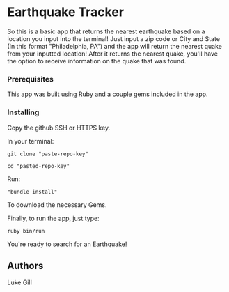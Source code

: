 # Earthquake Tracker

So this is a basic app that returns the nearest earthquake based on a location you input into the terminal! 
Just input a zip code or City and State (In this format "Philadelphia, PA") and the app will return the nearest quake from your inputted location! 
After it returns the nearest quake, you'll have the option to receive information on the quake that was found.

### Prerequisites

This app was built using Ruby and a couple gems included in the app. 

### Installing

Copy the github SSH or HTTPS key.

In your terminal:

    git clone "paste-repo-key"
    
    cd "pasted-repo-key"

Run:

    "bundle install"

To download the necessary Gems.

Finally, to run the app, just type:
    
    ruby bin/run

You're ready to search for an Earthquake!

## Authors
Luke Gill